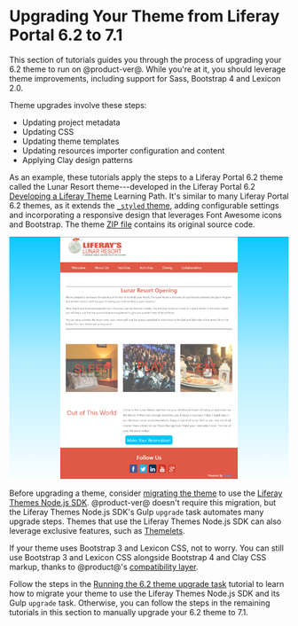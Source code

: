 # Upgrading Your Theme from Liferay Portal 6.2 to 7.1 [](id=upgrading-6.2-themes-to-7.1)

This section of tutorials guides you through the process of upgrading your 6.2 
theme to run on @product-ver@. While you're at it, you should leverage theme 
improvements, including support for Sass, Bootstrap 4 and Lexicon 2.0. 

Theme upgrades involve these steps:

-  Updating project metadata
-  Updating CSS
-  Updating theme templates
-  Updating resources importer configuration and content
-  Applying Clay design patterns

As an example, these tutorials apply the steps to a Liferay Portal 6.2 theme 
called the Lunar Resort theme---developed in the Liferay Portal 6.2 
[Developing a Liferay Theme](/develop/tutorials/-/knowledge_base/6-2/developing-a-liferay-theme) 
Learning Path. It's similar to many Liferay Portal 6.2 themes, as it extends the 
[`_styled` theme](https://github.com/liferay/liferay-portal/tree/6.2.x/portal-web/docroot/html/themes/_styled), 
adding configurable settings and incorporating a responsive design that 
leverages Font Awesome icons and Bootstrap. The theme 
[ZIP file](/documents/10184/656312/lunar-resort-theme-migration-6.2.zip) 
contains its original source code. 

![Figure 1: The Lunar Resort example theme upgraded in this tutorial uses a clean, minimal design.](../../../../images/finished-7-1-theme.png)

Before upgrading a theme, consider 
[migrating the theme](/develop/tutorials/-/knowledge_base/7-1/running-the-upgrade-task-for-6.2-themes) 
to use the 
[Liferay Themes Node.js SDK](https://github.com/liferay/liferay-themes-sdk/tree/master/packages). 
@product-ver@ doesn't require this migration, but the Liferay Themes Node.js 
SDK's Gulp `upgrade` task automates many upgrade steps. Themes that use the 
Liferay Themes Node.js SDK can also leverage exclusive features, such as 
[Themelets](/develop/tutorials/-/knowledge_base/7-1/creating-reusable-pieces-of-code-for-your-themes). 

If your theme uses Bootstrap 3 and Lexicon CSS, not to worry. You can still 
use Bootstrap 3 and Lexicon CSS alongside Bootstrap 4 and Clay CSS markup, 
thanks to @product@'s 
[compatibility layer](/develop/tutorials/-/knowledge_base/7-1/using-the-bootstrap-3-lexicon-css-compatibility-layer). 

Follow the steps in the 
[Running the 6.2 theme upgrade task](/develop/tutorials/-/knowledge_base/7-1/running-the-upgrade-task-for-6.2-themes) 
tutorial to learn how to migrate your theme to use the Liferay Themes Node.js 
SDK and its Gulp `upgrade` task. Otherwise, you can follow the steps in the 
remaining tutorials in this section to manually upgrade your 6.2 theme to 7.1. 
